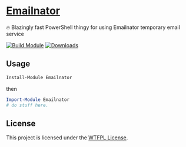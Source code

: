 ﻿
# [Emailnator](https://www.powershellgallery.com/packages/Emailnator)

🔥 Blazingly fast PowerShell thingy for using Emailnator temporary email service

[![Build Module](https://github.com/chadnpc/Emailnator/actions/workflows/build_module.yaml/badge.svg)](https://github.com/chadnpc/Emailnator/actions/workflows/build_module.yaml)
[![Downloads](https://img.shields.io/powershellgallery/dt/Emailnator.svg?style=flat&logo=powershell&color=blue)](https://www.powershellgallery.com/packages/Emailnator)

## Usage

```PowerShell
Install-Module Emailnator
```

then

```PowerShell
Import-Module Emailnator
# do stuff here.
```

## License

This project is licensed under the [WTFPL License](LICENSE).
